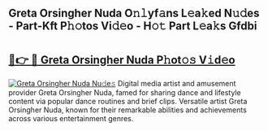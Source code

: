## Greta Orsingher Nuda O𝚗𝚕yf𝚊ns L𝚎a𝚔ed N𝚞𝚍es - Part-Kft P𝚑𝚘tos Vi𝚍𝚎o - H𝚘𝚝 Part L𝚎a𝚔s Gfdbi

# <h2><a href="http://kf8ade.oniu.top/?m=Greta+Orsingher+Nuda">🔗👉 🔴 Greta Orsingher Nuda P𝚑ot𝚘𝚜 V𝚒d𝚎o</a></h2>

[![Greta Orsingher Nuda Nu𝚍e𝚜](https://i.imgur.com/0qMVB7G.gif)](http://kf8ade.oniu.top/?m=Greta+Orsingher+Nuda)
Digital media artist and amusement provider Greta Orsingher Nuda, famed for sharing dance and lifestyle content via popular dance routines and brief clips. Versatile artist Greta Orsingher Nuda, known for their remarkable abilities and achievements across various entertainment genres.  
